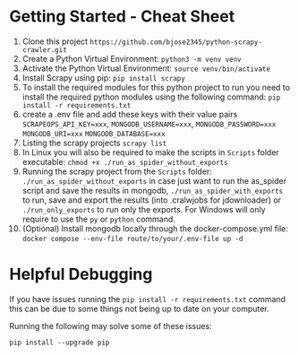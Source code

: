 # Getting Started - Cheat Sheet

1. Clone this project `https://github.com/bjose2345/python-scrapy-crawler.git`
2. Create a Python Virtual Environment: `python3 -m venv venv`
3. Activate the Python Virtual Environment: `source venv/bin/activate`
4. Install Scrapy using pip: `pip install scrapy`
5. To install the required modules for this python project to run you need to install the required python modules using the following command: `pip install -r requirements.txt`
6. create a .env file and add these keys with their value pairs `SCRAPEOPS_API_KEY=xxx`, `MONGODB_USERNAME=xxx`, `MONGODB_PASSWORD=xxx` `MONGODB_URI=xxx` `MONGODB_DATABASE=xxx`
7. Listing the scrapy projects `scrapy list`
8. In Linux you will also be required to make the scripts in `Scripts` folder executable: `chmod +x ./run_as_spider_without_exports`
9. Running the scrapy project from the `Scripts` folder: `./run_as_spider_without_exports` in case just want to run the as_spider script and save the results in mongodb, `./run_as_spider_with_exports` to run, save and export the results (into .cralwjobs for jdownloader) or `./run_only_exports` to run only the exports. For Windows will only require to use the `py` or `python` command.
10. (Optional) Install mongodb locally through the docker-compose.yml file: `docker compose --env-file route/to/your/.env-file up -d`

# Helpful Debugging

If you have issues running the `pip install -r requirements.txt` command this can be due to some things not being up to date on your computer.

Running the following may solve some of these issues:

`pip install --upgrade pip`
